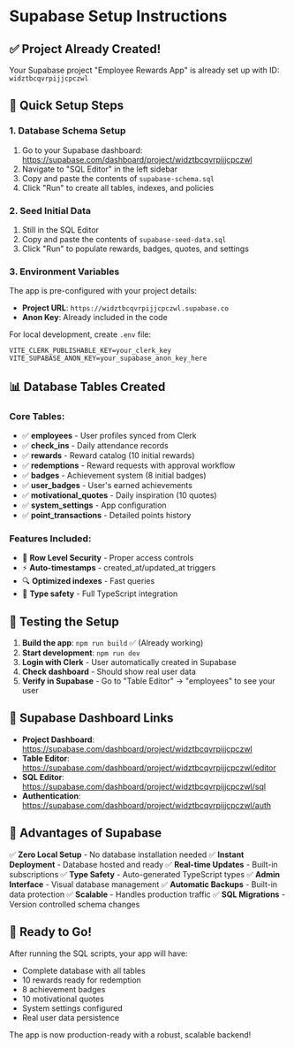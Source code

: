 # Supabase Setup Instructions

## ✅ Project Already Created!

Your Supabase project "Employee Rewards App" is already set up with ID: `widztbcqvrpijjcpczwl`

## 🚀 Quick Setup Steps

### 1. Database Schema Setup

1. Go to your Supabase dashboard: https://supabase.com/dashboard/project/widztbcqvrpijjcpczwl
2. Navigate to "SQL Editor" in the left sidebar
3. Copy and paste the contents of `supabase-schema.sql`
4. Click "Run" to create all tables, indexes, and policies

### 2. Seed Initial Data

1. Still in the SQL Editor
2. Copy and paste the contents of `supabase-seed-data.sql` 
3. Click "Run" to populate rewards, badges, quotes, and settings

### 3. Environment Variables

The app is pre-configured with your project details:
- **Project URL**: `https://widztbcqvrpijjcpczwl.supabase.co`
- **Anon Key**: Already included in the code

For local development, create `.env` file:
```
VITE_CLERK_PUBLISHABLE_KEY=your_clerk_key
VITE_SUPABASE_ANON_KEY=your_supabase_anon_key_here
```

## 📊 Database Tables Created

### Core Tables:
- ✅ **employees** - User profiles synced from Clerk
- ✅ **check_ins** - Daily attendance records
- ✅ **rewards** - Reward catalog (10 initial rewards)
- ✅ **redemptions** - Reward requests with approval workflow
- ✅ **badges** - Achievement system (8 initial badges)
- ✅ **user_badges** - User's earned achievements
- ✅ **motivational_quotes** - Daily inspiration (10 quotes)
- ✅ **system_settings** - App configuration
- ✅ **point_transactions** - Detailed points history

### Features Included:
- 🔐 **Row Level Security** - Proper access controls
- ⚡ **Auto-timestamps** - created_at/updated_at triggers
- 🔍 **Optimized indexes** - Fast queries
- 🎯 **Type safety** - Full TypeScript integration

## 🧪 Testing the Setup

1. **Build the app**: `npm run build` ✅ (Already working)
2. **Start development**: `npm run dev`
3. **Login with Clerk** - User automatically created in Supabase
4. **Check dashboard** - Should show real user data
5. **Verify in Supabase** - Go to "Table Editor" → "employees" to see your user

## 🔗 Supabase Dashboard Links

- **Project Dashboard**: https://supabase.com/dashboard/project/widztbcqvrpijjcpczwl
- **Table Editor**: https://supabase.com/dashboard/project/widztbcqvrpijjcpczwl/editor
- **SQL Editor**: https://supabase.com/dashboard/project/widztbcqvrpijjcpczwl/sql
- **Authentication**: https://supabase.com/dashboard/project/widztbcqvrpijjcpczwl/auth

## 🎉 Advantages of Supabase

✅ **Zero Local Setup** - No database installation needed
✅ **Instant Deployment** - Database hosted and ready
✅ **Real-time Updates** - Built-in subscriptions
✅ **Type Safety** - Auto-generated TypeScript types
✅ **Admin Interface** - Visual database management
✅ **Automatic Backups** - Built-in data protection
✅ **Scalable** - Handles production traffic
✅ **SQL Migrations** - Version controlled schema changes

## 🚀 Ready to Go!

After running the SQL scripts, your app will have:
- Complete database with all tables
- 10 rewards ready for redemption
- 8 achievement badges
- 10 motivational quotes
- System settings configured
- Real user data persistence

The app is now production-ready with a robust, scalable backend!